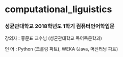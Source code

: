 # computational_liguistics
### 성균관대학교 2018학년도 1학기 컴퓨터언어학입문

강의자 : 홍문표 교수님 (성균관대학교 독어독문학과)

언  어 : Python (크롤링 파트), WEKA (Java, 머신러닝 파트)
